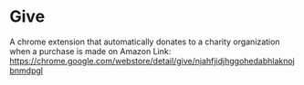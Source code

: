 # Give
A chrome extension that automatically donates to a charity organization when a purchase is made on Amazon
Link: https://chrome.google.com/webstore/detail/give/njahfjidjhggohedabhlaknojbnmdpgl
